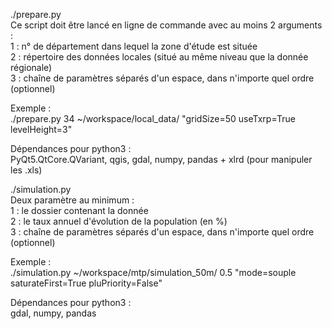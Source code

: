 ./prepare.py  
Ce script doit être lancé en ligne de commande avec au moins 2 arguments :  
    1 : n° de département dans lequel la zone d'étude est située  
    2 : répertoire des données locales (situé au même niveau que la donnée régionale)  
    3 : chaîne de paramètres séparés d'un espace, dans n'importe quel ordre (optionnel)  

Exemple :  
    ./prepare.py 34 ~/workspace/local_data/ "gridSize=50 useTxrp=True levelHeight=3"

Dépendances pour python3 :  
    PyQt5.QtCore.QVariant, qgis, gdal, numpy, pandas + xlrd (pour manipuler les .xls)  

./simulation.py  
Deux paramètre au minimum :  
    1 : le dossier contenant la donnée  
    2 : le taux annuel d'évolution de la population (en %)  
    3 : chaîne de paramètres séparés d'un espace, dans n'importe quel ordre (optionnel)  

Exemple :  
    ./simulation.py ~/workspace/mtp/simulation_50m/ 0.5 "mode=souple saturateFirst=True pluPriority=False"  

Dépendances pour python3 :  
    gdal, numpy, pandas  
